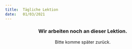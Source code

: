```yaml
---
title:  Tägliche Lektion
date:   01/03/2021
---
```


### <center>Wir arbeiten noch an dieser Lektion.</center>
<center>Bitte komme später zurück.</center>